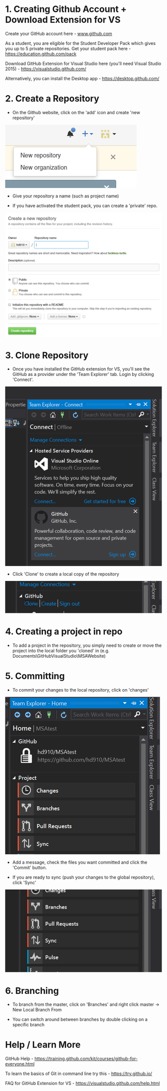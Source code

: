 # 1. Creating Github Account + Download Extension for VS

Create your GitHub account here - www.github.com

As a student, you are eligible for the Student Developer Pack which gives you up to 5 private repositories. Get your student pack here  - https://education.github.com/pack

Download GitHub Extension for Visual Studio here (you'll need Visual Studio 2015) - https://visualstudio.github.com/

Alternatively, you can install the Desktop app - https://desktop.github.com/



# 2. Create a Repository 
- On the Github website, click on the 'add' icon and create 'new repository'

![2a](/Others/_images/git/2a.png)

 - Give your repository a name (such as project name)

 - If you have activated the student pack, you can create a 'private' repo.

![2b](/Others/_images/git/2b.png)

# 3. Clone Repository

 - Once you have installed the GitHub extension for VS, you'll see the GitHub as a provider under the 'Team Explorer' tab. Login by clicking 'Connect'.

![3a](/Others/_images/git/3a.png)

 - Click 'Clone' to create a local copy of the repository

![3b](/Others/_images/git/3b.png)

# 4. Creating a project in repo

 - To add a project in the repository, you simply need to create or move the project into the local folder you 'cloned' in (e.g. Documents\GitHubVisualStudio\MSAWebsite)

# 5. Committing 

 - To commit your changes to the local repository, click on 'changes'

![5a](/Others/_images/git/5a.png)

- Add a message, check the files you want committed and click the 'Commit' button.

- If you are ready to sync (push your changes to the global repository), click 'Sync'

![5b](/Others/_images/git/5b.png)


# 6. Branching

 - To branch from the master, click on 'Branches' and right click master -> New Local Branch From 

 - You can switch around between branches by double clicking on a specific branch


# Help / Learn More

GitHub Help - https://training.github.com/kit/courses/github-for-everyone.html

To learn the basics of Git in command line try this - https://try.github.io/

FAQ for GitHub Extension for VS - https://visualstudio.github.com/help.html
